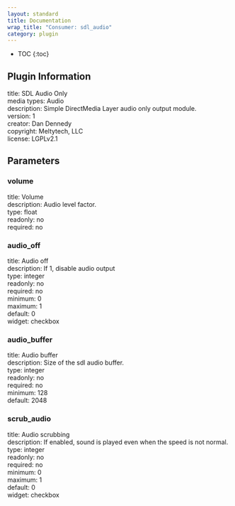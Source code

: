 ```yaml
---
layout: standard
title: Documentation
wrap_title: "Consumer: sdl_audio"
category: plugin
---
```

* TOC
{:toc}

## Plugin Information

title: SDL Audio Only  
media types:
Audio  
description: Simple DirectMedia Layer audio only output module.  
version: 1  
creator: Dan Dennedy  
copyright: Meltytech, LLC  
license: LGPLv2.1  

## Parameters

### volume

title: Volume    
description:
Audio level factor.  
type: float  
readonly: no  
required: no  

### audio_off

title: Audio off    
description:
If 1, disable audio output  
type: integer  
readonly: no  
required: no  
minimum: 0  
maximum: 1  
default: 0  
widget: checkbox  

### audio_buffer

title: Audio buffer    
description:
Size of the sdl audio buffer.  
type: integer  
readonly: no  
required: no  
minimum: 128  
default: 2048  

### scrub_audio

title: Audio scrubbing    
description:
If enabled, sound is played even when the speed is not normal.  
type: integer  
readonly: no  
required: no  
minimum: 0  
maximum: 1  
default: 0  
widget: checkbox  

